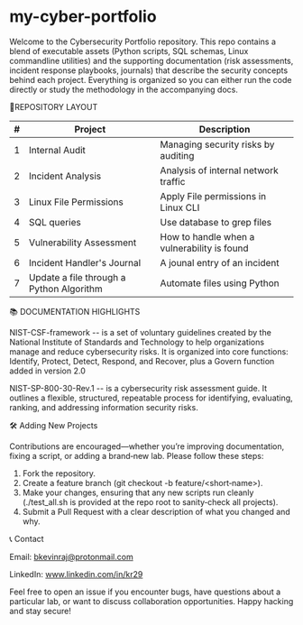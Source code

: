 # my-cyber-portfolio

Welcome to the Cybersecurity Portfolio repository. This repo contains a blend of executable assets (Python scripts, SQL schemas, Linux commandline utilities) and the supporting documentation (risk assessments, incident response playbooks, journals) that describe the security concepts behind each project. Everything is organized so you can either run the code directly or study the methodology in the accompanying docs.


📁REPOSITORY LAYOUT

| # | Project | Description |
|---|---------|-------------|
| 1 | Internal Audit | Managing security risks by auditing |
| 2 | Incident Analysis | Analysis of internal network traffic |
| 3 | Linux File Permissions | Apply File permissions in Linux CLI |
| 4 | SQL queries | Use database to grep files |
| 5 | Vulnerability Assessment | How to handle when a vulnerability is found |
| 6 | Incident Handler's Journal | A jounal entry of an incident |
| 7 | Update a file through a Python Algorithm | Automate files using Python | 



📚 DOCUMENTATION HIGHLIGHTS

NIST-CSF-framework --  is a set of voluntary guidelines created by the National Institute of Standards and Technology to help organizations manage and reduce cybersecurity risks. It is organized into core functions: Identify, Protect, Detect, Respond, and Recover, plus a Govern function added in version 2.0

NIST-SP-800-30-Rev.1 -- is a cybersecurity risk assessment guide. It outlines a flexible, structured, repeatable process for identifying, evaluating, ranking, and addressing information security risks.


🛠️ Adding New Projects

Contributions are encouraged—whether you’re improving documentation, fixing a script, or adding a brand‑new lab. Please follow these steps:
1. Fork the repository.
2. Create a feature branch (git checkout -b feature/<short‑name>).
3. Make your changes, ensuring that any new scripts run cleanly (./test_all.sh is provided at the repo root to sanity‑check all projects).
4. Submit a Pull Request with a clear description of what you changed and why.


📞 Contact

Email: bkevinraj@protonmail.com

LinkedIn: www.linkedin.com/in/kr29

Feel free to open an issue if you encounter bugs, have questions about a particular lab, or want to discuss collaboration opportunities. Happy hacking and stay secure!
